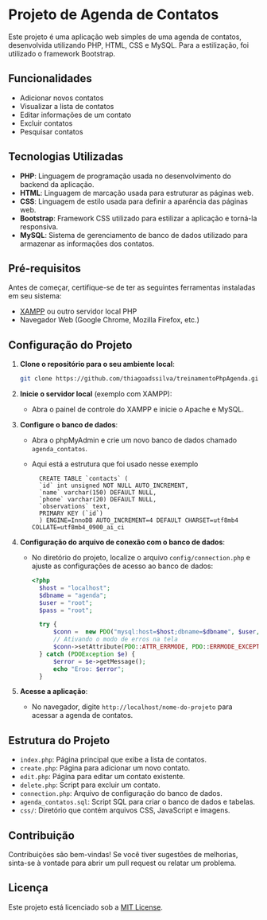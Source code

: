 # Projeto de Agenda de Contatos

Este projeto é uma aplicação web simples de uma agenda de contatos, desenvolvida utilizando PHP, HTML, CSS e MySQL. Para a estilização, foi utilizado o framework Bootstrap.

## Funcionalidades

- Adicionar novos contatos
- Visualizar a lista de contatos
- Editar informações de um contato
- Excluir contatos
- Pesquisar contatos

## Tecnologias Utilizadas

- **PHP**: Linguagem de programação usada no desenvolvimento do backend da aplicação.
- **HTML**: Linguagem de marcação usada para estruturar as páginas web.
- **CSS**: Linguagem de estilo usada para definir a aparência das páginas web.
- **Bootstrap**: Framework CSS utilizado para estilizar a aplicação e torná-la responsiva.
- **MySQL**: Sistema de gerenciamento de banco de dados utilizado para armazenar as informações dos contatos.

## Pré-requisitos

Antes de começar, certifique-se de ter as seguintes ferramentas instaladas em seu sistema:

- [XAMPP](https://www.apachefriends.org/index.html) ou outro servidor local PHP
- Navegador Web (Google Chrome, Mozilla Firefox, etc.)

## Configuração do Projeto

1. **Clone o repositório para o seu ambiente local**:
    ```bash
    git clone https://github.com/thiagoadssilva/treinamentoPhpAgenda.git
    ```

2. **Inicie o servidor local** (exemplo com XAMPP):
    - Abra o painel de controle do XAMPP e inicie o Apache e MySQL.

3. **Configure o banco de dados**:
    - Abra o phpMyAdmin e crie um novo banco de dados chamado `agenda_contatos`.
    - Aqui está a estrutura que foi usado nesse exemplo
        
            CREATE TABLE `contacts` (
            `id` int unsigned NOT NULL AUTO_INCREMENT,
            `name` varchar(150) DEFAULT NULL,
            `phone` varchar(20) DEFAULT NULL,
            `observations` text,
            PRIMARY KEY (`id`)
            ) ENGINE=InnoDB AUTO_INCREMENT=4 DEFAULT CHARSET=utf8mb4 COLLATE=utf8mb4_0900_ai_ci

4. **Configuração do arquivo de conexão com o banco de dados**:
    - No diretório do projeto, localize o arquivo `config/connection.php` e ajuste as configurações de acesso ao banco de dados:
      ```php
      <?php
        $host = "localhost";    
        $dbname = "agenda";
        $user = "root";
        $pass = "root";

        try {
            $conn =  new PDO("mysql:host=$host;dbname=$dbname", $user, $pass);
            // Ativando o modo de erros na tela
            $conn->setAttribute(PDO::ATTR_ERRMODE, PDO::ERRMODE_EXCEPTION);
        } catch (PDOException $e) {
            $error = $e->getMessage();
            echo "Eroo: $error";
        }           

5. **Acesse a aplicação**:
    - No navegador, digite `http://localhost/nome-do-projeto` para acessar a agenda de contatos.

## Estrutura do Projeto

- `index.php`: Página principal que exibe a lista de contatos.
- `create.php`: Página para adicionar um novo contato.
- `edit.php`: Página para editar um contato existente.
- `delete.php`: Script para excluir um contato.
- `connection.php`: Arquivo de configuração do banco de dados.
- `agenda_contatos.sql`: Script SQL para criar o banco de dados e tabelas.
- `css/`: Diretório que contém arquivos CSS, JavaScript e imagens.

## Contribuição

Contribuições são bem-vindas! Se você tiver sugestões de melhorias, sinta-se à vontade para abrir um pull request ou relatar um problema.

## Licença

Este projeto está licenciado sob a [MIT License](LICENSE).
